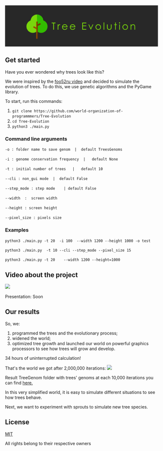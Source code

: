 ![](images/logo.png)

## Get started

Have you ever wondered why trees look like this?

We were inspired by the <a href="https://www.youtube.com/watch?v=WTh-gNZxTM8" target="_blank">foo52ru video</a> and decided to simulate the evolution of trees. To do this, we use genetic algorithms and the PyGame library.

To start, run this commands:

1. ``` git clone https://github.com/world-organization-of-programmmers/Tree-Evolution ```
2. ``` cd Tree-Evolution ```
3. ``` python3 ./main.py ```

### Command line arguments
```
-o : folder name to save genom  |  default TreesGenoms

-i : genome conservation frequency  |   default None

-t : initial number of trees   |   default 10

--cli : non_gui mode  |  default False

--step_mode : step mode    | default False

--width  :  screen width    

--height : screen height

--pixel_size : pixels size 
```


### Examples

``` python3 ./main.py -t 20  -i 100  --width 1200 --height 1000 -o test ```

``` python3 ./main.py  -t 10 --cli --step_mode --pixel_size 15 ```

``` python3 ./main.py -t 20    --width 1200 --height=1000 ```

## Video about the project
[![](https://img.youtube.com/vi/9t3mAgyzeZM/0.jpg)](https://www.youtube.com/watch?v=9t3mAgyzeZM)

Presentation: Soon

## Our results
So, we:
1) programmed the trees and the evolutionary process;
2) widened the world;
3) optimized tree growth and launched our world on powerful graphics processors to see how trees will grow and develop.

34 hours of uninterrupted calculation!

That's the world we got after 2,000,000 iterations:
![](images/result_after_2,000,000_iterations.jpg)

Result TreeGenom folder with trees' genoms at each 10,000 iterations you can find <a href="https://drive.google.com/file/d/16ARCMLx0wL62AeH6alIBoESAuu4N308i/view?usp=sharing" target="_blank">here.</a>

In this very simplified world, it is easy to simulate different situations to see how trees behave.

Next, we want to experiment with sprouts to simulate new tree species.

## License
<a href="LICENSE">MIT</a>

All rights belong to their respective owners
